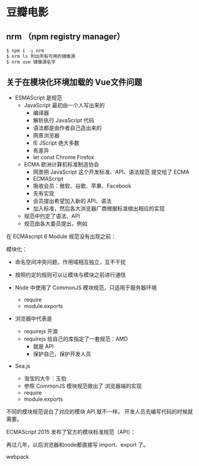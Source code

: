 # 豆瓣电影

## nrm （npm registry manager）

```bash
$ npm i -g nrm
$ nrm ls 列出所有可用的镜像源
$ nrm use 镜像源名字
```

## 关于在模块化环境加载的 Vue文件问题

- ESMAScript 是规范
  + JavaScript 最初由一个人写出来的
    + 编译器
    + 解析执行 JavaScript 代码
    + 语法都是由作者自己造出来的
    + 网景浏览器
    + IE JScript 绝大多数
    + 有差异
    + let const Chrome Firefox
  + ECMA 欧洲计算机标准制造协会
    + 网景把 JavaScript 这个开发标准、API、语法规范 提交给了 ECMA
    + ECMAScript
    + 吸收会员：微软、谷歌、苹果、Facebook
    + 先有实现
    + 会员提出希望加入新的 API、语法
    + 加入标准，然后各大浏览器厂商根据标准做出相应的实现
  + 规范中约定了语法、API
  + 规范由各大委员提出，例如


在 ECMAscript 6 Module 规范没有出现之前：

模块化：

- 命名空间冲突问题，作用域相互独立，互不干扰
- 按照约定的规则可以让模块与模块之前进行通信

- Node 中使用了 CommonJS 模块规范，只适用于服务器环境
  + require
  + module.exports

- 浏览器中代表是
  + requirejs 开源
  + requirejs 给自己的库指定了一套规范：AMD 
    * 就是 API
    * 保护自己，保护开发人员

- Sea.js
  + 淘宝的大牛：玉伯
  + 参照 CommonJS 模块规范做出了 浏览器端的实现
  + require
  + module.exports

不同的模块规范说白了对应的模块 API 就不一样。
开发人员去编写代码的时候就需要。

ECMAScript 2015 发布了官方的模块标准规范（API）：

再过几年，以后浏览器和node都直接写 import、export 了。

webpack
